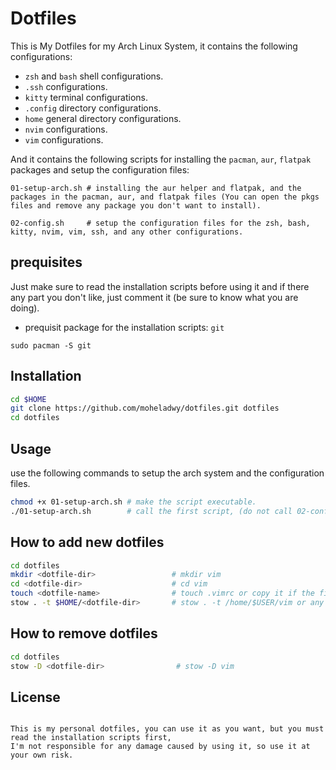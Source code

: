 # Dotfiles
This is My Dotfiles for my Arch Linux System, it contains the following configurations:

- `zsh` and `bash` shell configurations.
- `.ssh` configurations.
- `kitty` terminal configurations.
- `.config` directory configurations.
- `home` general directory configurations.
- `nvim` configurations.
- `vim` configurations. 

And it contains the following scripts for installing the `pacman`, `aur`, `flatpak` packages and setup the configuration files: 

    01-setup-arch.sh # installing the aur helper and flatpak, and the packages in the pacman, aur, and flatpak files (You can open the pkgs files and remove any package you don't want to install).
    
    02-config.sh     # setup the configuration files for the zsh, bash, kitty, nvim, vim, ssh, and any other configurations.
 

## prequisites

Just make sure to read the installation scripts before using it and if there any part you don't like, just comment it (be sure to know what you are doing).

- prequisit package for the installation scripts: `git`

```sudo pacman -S git```

## Installation

```zsh
cd $HOME
git clone https://github.com/moheladwy/dotfiles.git dotfiles
cd dotfiles
``` 

## Usage

use the following commands to setup the arch system and the configuration files.

```zsh
chmod +x 01-setup-arch.sh # make the script executable.
./01-setup-arch.sh        # call the first script, (do not call 02-config.sh script, because it called by this one).
```

## How to add new dotfiles

```zsh
cd dotfiles
mkdir <dotfile-dir>                 # mkdir vim
cd <dotfile-dir>                    # cd vim
touch <dotfile-name>                # touch .vimrc or copy it if the file already exists somewhere else (just make sure to backup ur old configuration file first before stowing the new one).
stow . -t $HOME/<dotfile-dir>       # stow . -t /home/$USER/vim or any dirctory you would like to stow ur file in it.
```

## How to remove dotfiles

```zsh
cd dotfiles
stow -D <dotfile-dir>                # stow -D vim
```

## License

```

This is my personal dotfiles, you can use it as you want, but you must read the installation scripts first,
I'm not responsible for any damage caused by using it, so use it at your own risk.

```
